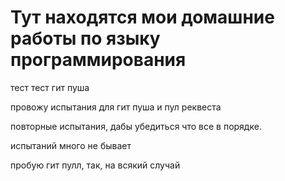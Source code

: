 # Тут находятся мои домашние работы по языку программирования
тест 
тест гит пуша

провожу испытания для гит пуша и пул реквеста

повторные испытания, дабы убедиться что все в порядке.

испытаний много не бывает


пробую гит пулл, так, на всякий случай
